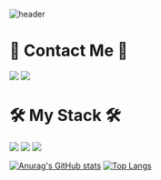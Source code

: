 ![header](https://capsule-render.vercel.app/api?type=waving&color=gradient&height=300&section=header&text=우재's%20개발공부&fontSize=40)

# 👋 Contact Me 👋
<a href="https://www.instagram.com/wooooo_ji94" target="_blank"><img src="https://img.shields.io/badge/Instagram-E4405F?style=flat-square&logo=Instagram&logoColor=white"/></a>
<a href="https://www.instagram.com/wooooo_ji94" target="_blank"><img src="https://img.shields.io/badge/Instagram-E4405F?style=flat-square&logo=Instagram&logoColor=white"/></a>


# 🛠️ My Stack 🛠️

<a href="https://www.instagram.com/wooooo_ji94" target="_blank"><img src="https://img.shields.io/badge/Instagram-E4405F?style=flat-square&logo=Instagram&logoColor=white"/></a>
<a href="https://woooooji94.tistory.com" target="_blank"><img src="https://img.shields.io/badge/Tistory-E4405F?style=flat-square&logo=Instagram&logoColor=white"/></a>
<a href="https://www.instagram.com/wooooo_ji94" target="_blank"><img src="https://img.shields.io/badge/Instagram-E4405F?style=flat-square&logo=Instagram&logoColor=white"/></a>



[![Anurag's GitHub stats](https://github-readme-stats.vercel.app/api?username=WoojaeJang&show_icons=true&theme=radical)](https://github.com/WoojaeJang) [![Top Langs](https://github-readme-stats.vercel.app/api/top-langs/?username=WoojaeJang&layout=compact)](https://github.com/WoojaeJang)

<!--
**WoojaeJang/WoojaeJang** is a ✨ _special_ ✨ repository because its `README.md` (this file) appears on your GitHub profile.


Here are some ideas to get you started:

- 🔭 I’m currently working on ...
- 🌱 I’m currently learning ...
- 👯 I’m looking to collaborate on ...
- 🤔 I’m looking for help with ...
- 💬 Ask me about ...
- 📫 How to reach me: ...
- 😄 Pronouns: ...
- ⚡ Fun fact: ...
-->
